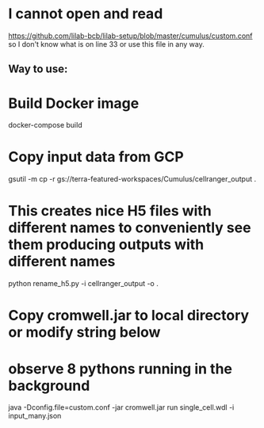 # I cannot open and read
https://github.com/lilab-bcb/lilab-setup/blob/master/cumulus/custom.conf
so I don't know what is on line 33 or use this file in any way.

## Way to use:
# Build Docker image
docker-compose build

# Copy input data from GCP
gsutil -m cp -r gs://terra-featured-workspaces/Cumulus/cellranger_output .

# This creates nice H5 files with different names to conveniently see them producing outputs with different names
python rename_h5.py -i cellranger_output -o .

# Copy cromwell.jar to local directory or modify string below

# observe 8 pythons running in the background
java -Dconfig.file=custom.conf -jar cromwell.jar run single_cell.wdl -i input_many.json
